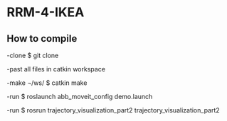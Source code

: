 # RRM-4-IKEA
## How to compile
-clone $ git clone <repo>
  
-past all files in catkin workspace
  
-make ¬/ws/ $ catkin make
  
-run $ roslaunch abb_moveit_config demo.launch 

-run $ rosrun trajectory_visualization_part2 trajectory_visualization_part2 


  
  
